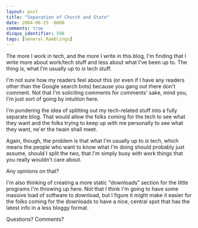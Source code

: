 ```yaml
---
layout: post
title: "Separation of Church and State"
date: 2004-06-25 -0800
comments: true
disqus_identifier: 598
tags: [General Ramblings]
---
```

The more I work in tech, and the more I write in this blog, I'm finding
that I write more about work/tech stuff and less about what I've been up
to. The thing is, what I'm usually up to *is* tech stuff.
 
 I'm not sure how my readers feel about this (or even if I have any
readers other than the Google search bots) because you gang out there
don't comment. Not that I'm soliciting comments for comments' sake, mind
you, I'm just sort of going by intuition here.
 
 I'm pondering the idea of splitting out my tech-related stuff into a
fully separate blog. That would allow the folks coming for the tech to
see what they want and the folks trying to keep up with me personally to
see what they want, ne'er the twain shall meet.
 
 Again, though, the problem is that what I'm usually up to *is* tech,
which means the people who want to know what I'm doing should probably
just assume, should I split the two, that I'm simply busy with work
things that you really wouldn't care about.
 
 Any opinions on that?
 
 I'm also thinking of creating a more static "downloads" section for the
little programs I'm throwing up here. Not that I think I'm going to have
some massive load of software to download, but I figure it might make it
easier for the folks coming for the downloads to have a nice, central
spot that has the latest info in a less bloggy format.
 
 Questions? Comments?
